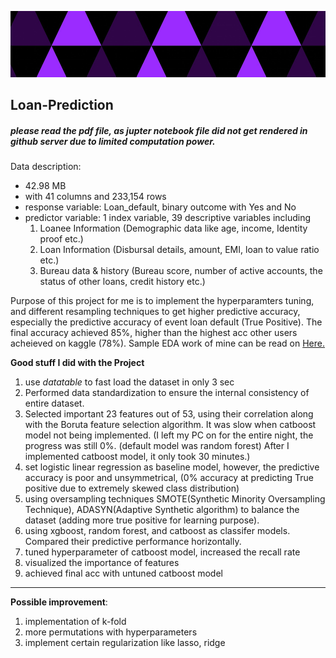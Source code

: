 ![Vehicle Loan Default Prediction](/dataset-cover.png)
## Loan-Prediction

##### please read the pdf file, as jupter notebook file did not get rendered in github server due to limited computation power.


Data description:
  - 42.98 MB 
  - with 41 columns and 233,154 rows
  - response variable: Loan_default, binary outcome with Yes and No
  - predictor variable: 1 index variable, 39 descriptive variables including 
      1. Loanee Information (Demographic data like age, income, Identity proof etc.) 
      2. Loan Information (Disbursal details, amount, EMI, loan to value ratio etc.) 
      3. Bureau data & history (Bureau score, number of active accounts, the status of other loans, credit history etc.)
  
  
Purpose of this project for me is to implement the hyperparamters tuning, and different resampling techniques to get higher predictive accuracy, especially the predictive accuracy of event loan default (True Positive). The final accuracy achieved 85%, higher than the highest acc other users acheieved on kaggle (78%). Sample EDA work of mine can be read on [Here.](https://github.com/datahua/EDA-Visualziation-Text-Mining-with_R/blob/main/EDA%2BVisualziation%2BText%20Mining_R.pdf)

**Good stuff I did with the Project**
1. use *datatable* to fast load the dataset in only 3 sec
2. Performed data standardization to ensure the internal consistency of entire dataset.
3. Selected important 23 features out of 53, using their correlation along with the Boruta feature selection algorithm. It was slow when catboost model not being implemented. (I left my PC on for the entire night, the progress was still 0%. (default model was random forest) After I implemented catboost model, it only took 30 minutes.)
4. set logistic linear regression as baseline model, however, the predictive accuracy is poor and unsymmetrical, (0% accuracy at predicting True positive due to extremely skewed class distribution)
5. using oversampling techniques SMOTE(Synthetic Minority Oversampling Technique), ADASYN(Adaptive Synthetic algorithm) to balance the dataset (adding more true positive for learning purpose).
6. using xgboost, random forest, and catboost as classifer models. Compared their predictive performance horizontally.
7. tuned hyperparameter of catboost model, increased the recall rate
8. visualized the importance of features 
9. achieved final acc with untuned catboost model

---
**Possible improvement**:
1. implementation of k-fold
2. more permutations with hyperparameters
3. implement certain regularization like lasso, ridge
